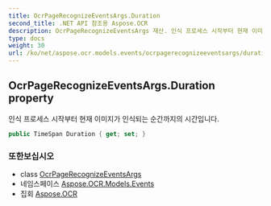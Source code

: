 ```yaml
---
title: OcrPageRecognizeEventsArgs.Duration
second_title: .NET API 참조용 Aspose.OCR
description: OcrPageRecognizeEventsArgs 재산. 인식 프로세스 시작부터 현재 이미지가 인식되는 순간까지의 시간입니다.
type: docs
weight: 30
url: /ko/net/aspose.ocr.models.events/ocrpagerecognizeeventsargs/duration/
---
```

## OcrPageRecognizeEventsArgs.Duration property

인식 프로세스 시작부터 현재 이미지가 인식되는 순간까지의 시간입니다.

```csharp
public TimeSpan Duration { get; set; }
```

### 또한보십시오

* class [OcrPageRecognizeEventsArgs](../)
* 네임스페이스 [Aspose.OCR.Models.Events](../../ocrpagerecognizeeventsargs/)
* 집회 [Aspose.OCR](../../../)


